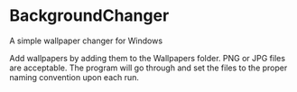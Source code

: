 # BackgroundChanger
A simple wallpaper changer for Windows

Add wallpapers by adding them to the Wallpapers folder.  PNG or JPG files are acceptable.  The program will go through and set the files to the proper naming convention upon each run.
